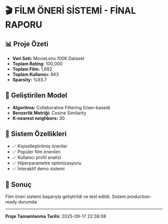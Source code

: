 
# 🎬 FİLM ÖNERİ SİSTEMİ - FİNAL RAPORU

## 📊 Proje Özeti
- **Veri Seti:** MovieLens 100K Dataset
- **Toplam Rating:** 100,000
- **Toplam Film:** 1,682
- **Toplam Kullanıcı:** 943
- **Sparsity:** %93.7

## 🤖 Geliştirilen Model
- **Algoritma:** Collaborative Filtering (User-based)
- **Benzerlik Metriği:** Cosine Similarity
- **K-nearest neighbors:** 30

## 🚀 Sistem Özellikleri
- ✅ Kişiselleştirilmiş öneriler
- ✅ Popüler film önerileri
- ✅ Kullanıcı profil analizi
- ✅ Hiperparametre optimizasyonu
- ✅ İnteraktif demo sistemi

## 🎯 Sonuç
Film öneri sistemi başarıyla geliştirildi ve test edildi.
Sistem production-ready durumda.

---
**Proje Tamamlanma Tarihi:** 2025-09-17 22:38:08
        
